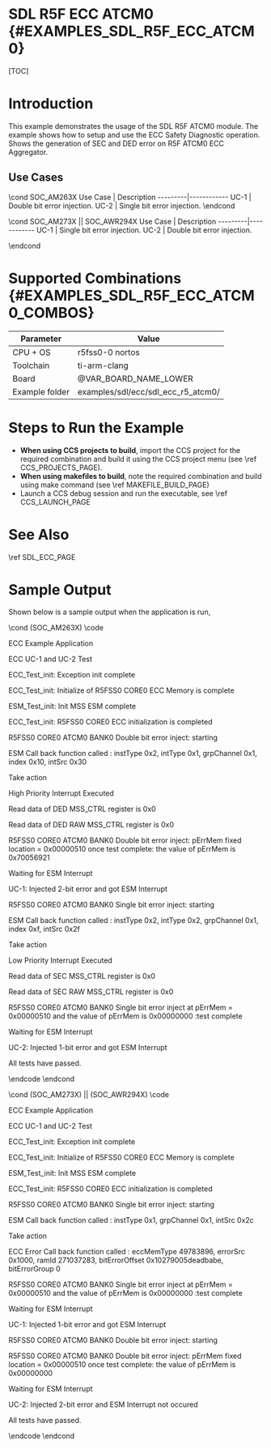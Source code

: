 # SDL R5F ECC ATCM0 {#EXAMPLES_SDL_R5F_ECC_ATCM0}

[TOC]

# Introduction

This example demonstrates the usage of the SDL R5F ATCM0 module. The example shows how to setup and use the ECC Safety Diagnostic operation.
Shows the generation of SEC and DED error on R5F ATCM0 ECC Aggregator.

Use Cases
---------
\cond SOC_AM263X
 Use Case | Description
 ---------|------------
 UC-1     | Double bit error injection.
 UC-2     | Single bit error injection.
\endcond

\cond SOC_AM273X || SOC_AWR294X
 Use Case | Description
 ---------|------------
 UC-1     | Single bit error injection.
 UC-2     | Double bit error injection.
 
\endcond

# Supported Combinations {#EXAMPLES_SDL_R5F_ECC_ATCM0_COMBOS}

 Parameter      | Value
 ---------------|-----------
 CPU + OS       | r5fss0-0 nortos
 Toolchain      | ti-arm-clang
 Board          | @VAR_BOARD_NAME_LOWER
 Example folder | examples/sdl/ecc/sdl_ecc_r5_atcm0/


# Steps to Run the Example

- **When using CCS projects to build**, import the CCS project for the required combination
  and build it using the CCS project menu (see \ref CCS_PROJECTS_PAGE).
- **When using makefiles to build**, note the required combination and build using
  make command (see \ref MAKEFILE_BUILD_PAGE)
- Launch a CCS debug session and run the executable, see \ref CCS_LAUNCH_PAGE

# See Also

\ref SDL_ECC_PAGE

# Sample Output

Shown below is a sample output when the application is run,

\cond (SOC_AM263X)
\code

ECC Example Application

ECC UC-1 and UC-2 Test 

ECC_Test_init: Exception init complete 

ECC_Test_init: Initialize of R5FSS0 CORE0 ECC Memory is complete 

ESM_Test_init: Init MSS ESM complete 

ECC_Test_init: R5FSS0 CORE0 ECC initialization is completed 

R5FSS0 CORE0 ATCM0 BANK0 Double bit error inject: starting 

ESM Call back function called : instType 0x2, intType 0x1, grpChannel 0x1, index 0x10, intSrc 0x30 

Take action 

High Priority Interrupt Executed

Read data of DED MSS_CTRL register is 0x0

Read data of DED RAW MSS_CTRL register is 0x0

R5FSS0 CORE0 ATCM0 BANK0 Double bit error inject: pErrMem fixed location = 0x00000510 once test complete: the value of pErrMem is 0x70056921

Waiting for ESM Interrupt 

UC-1: Injected 2-bit error and got ESM Interrupt

R5FSS0 CORE0 ATCM0 BANK0 Single bit error inject: starting 

ESM Call back function called : instType 0x2, intType 0x2, grpChannel 0x1, index 0xf, intSrc 0x2f 

Take action 

Low Priority Interrupt Executed

Read data of SEC MSS_CTRL register is  0x0

Read data of SEC RAW MSS_CTRL register is 0x0

R5FSS0 CORE0 ATCM0 BANK0 Single bit error inject at pErrMem = 0x00000510 and the value of pErrMem is 0x00000000 :test complete

Waiting for ESM Interrupt 

UC-2: Injected 1-bit error and got ESM Interrupt

All tests have passed. 

\endcode
\endcond

\cond (SOC_AM273X) || (SOC_AWR294X)
\code

ECC Example Application

ECC UC-1 and UC-2 Test 

ECC_Test_init: Exception init complete 

ECC_Test_init: Initialize of R5FSS0 CORE0 ECC Memory is complete 

ESM_Test_init: Init MSS ESM complete 

ECC_Test_init: R5FSS0 CORE0 ECC initialization is completed 

R5FSS0 CORE0 ATCM0 BANK0 Single bit error inject: starting 

ESM Call back function called : instType 0x1, grpChannel 0x1, intSrc 0x2c 

Take action 

ECC Error Call back function called : eccMemType 49783896, errorSrc 0x1000, ramId 271037283, bitErrorOffset 0x10279005deadbabe, bitErrorGroup 0

R5FSS0 CORE0 ATCM0 BANK0 Single bit error inject at pErrMem = 0x00000510 and the value of pErrMem is 0x00000000 :test complete

Waiting for ESM Interrupt 

UC-1: Injected 1-bit error and got ESM Interrupt

R5FSS0 CORE0 ATCM0 BANK0 Double bit error inject: starting 

R5FSS0 CORE0 ATCM0 BANK0 Double bit error inject: pErrMem fixed location = 0x00000510 once test complete: the value of pErrMem is 0x00000000

Waiting for ESM Interrupt 

UC-2: Injected 2-bit error and ESM Interrupt not occured

All tests have passed. 

\endcode
\endcond

